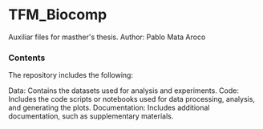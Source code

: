 # TFM_Biocomp
Auxiliar files for masther's thesis. Author: Pablo Mata Aroco

### Contents
The repository includes the following:

Data: Contains the datasets used for analysis and experiments.
Code: Includes the code scripts or notebooks used for data processing, analysis, and generating the plots.
Documentation: Includes additional documentation, such as supplementary materials.
